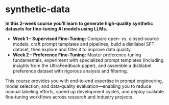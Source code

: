# synthetic-data

**In this 2-week course you’ll learn to generate high‑quality synthetic datasets for fine‑tuning AI models using LLMs.**  
- **Week 1 – Supervised Fine‑Tuning:** Compare open‑ vs. closed‑source models, craft prompt templates and pipelines, build a distilabel SFT dataset, then explore and filter it to improve data quality.  
- **Week 2 – Preference Fine‑Tuning:** Master preference‑tuning fundamentals, experiment with specialized prompt templates (including insights from the UltraFeedback paper), and assemble a distilabel preference dataset with rigorous analysis and filtering.  

This course provides you with end‑to‑end expertise in prompt engineering, model selection, and data‑quality evaluation—enabling you to reduce manual labeling efforts, speed up development cycles, and deploy scalable fine‑tuning workflows across research and industry projects.  
